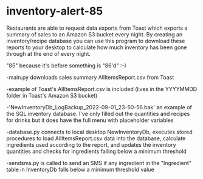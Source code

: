 # inventory-alert-85
Restaurants are able to request data exports from Toast which exports a summary of sales to an Amazon S3 bucket every night. 
By creating an inventory/recipe database you can use this program to download these reports to your desktop to calculate how much inventory has been gone through at the end of every night. 

"85" because it's before something is "86'd" :-)


-main.py downloads sales summary AllItemsReport.csv from Toast

 -example of Toast's AllItemsReport.csv is included (lives in the YYYYMMDD folder in Toast's Amazon S3 bucket)

-'NewInventoryDb_LogBackup_2022-09-01_23-50-56.bak' an example of the SQL inventory database. I've only filled out the quantities and recipes for drinks but it does have  the full menu with placeholder variables

-database.py connects to local desktop NewInventoryDb, executes stored procedures to load AllItemsReport.csv data into the database, calculate ingredients used according to the report, and updates the inventory quantities and checks for ingredients falling below a minimum threshold

-sendsms.py is called to send an SMS if any ingredient in the "Ingredient" table in InventoryDb falls below a minimum threshold value
